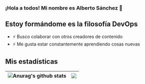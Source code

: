 ### ¡Hola a todos! Mi nombre es Alberto Sánchez 👋

## Estoy formándome es la filosofía DevOps

- ⚡ Busco colaborar con otros creadores de contenido
- ⚡ Me gusta estar constantemente aprendiendo cosas nuevas

## Mis estadísticas
| <img align="center" src="https://github-readme-stats.vercel.app/api?username=drakkar78&show_icons=true&include_all_commits=true&theme=buefy&hide_border=true" alt="Anurag's github stats" /> | <img align="center" src="https://github-readme-stats.vercel.app/api/top-langs/?username=drakkar78&layout=compact&theme=buefy&hide_border=true" /> |
| ------------- | ------------- |


